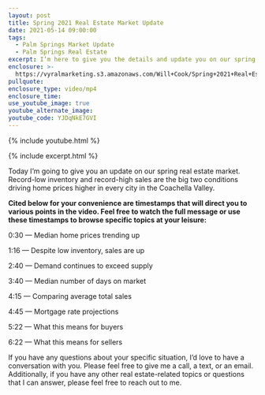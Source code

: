 ```yaml
---
layout: post
title: Spring 2021 Real Estate Market Update
date: 2021-05-14 09:00:00
tags:
  - Palm Springs Market Update
  - Palm Springs Real Estate
excerpt: I’m here to give you the details and update you on our spring market.
enclosure: >-
  https://vyralmarketing.s3.amazonaws.com/Will+Cook/Spring+2021+Real+Estate+Market+Update.mp4
pullquote:
enclosure_type: video/mp4
enclosure_time:
use_youtube_image: true
youtube_alternate_image:
youtube_code: YJDqNkE7GVI
---
```

{% include youtube.html %}

{% include excerpt.html %}

Today I’m going to give you an update on our spring real estate market. Record-low inventory and record-high sales are the big two conditions driving home prices higher in every city in the Coachella Valley.

**Cited below for your convenience are timestamps that will direct you to various points in the video. Feel free to watch the full message or use these timestamps to browse specific topics at your leisure:**

0:30 — Median home prices trending up

1:16 — Despite low inventory, sales are up

2:40 — Demand continues to exceed supply

3:40 — Median number of days on market

4:15 — Comparing average total sales

4:45 — Mortgage rate projections

5:22 — What this means for buyers

6:22 — What this means for sellers

If you have any questions about your specific situation, I’d love to have a conversation with you. Please feel free to give me a call, a text, or an email. Additionally, if you have any other real estate-related topics or questions that I can answer, please feel free to reach out to me.
